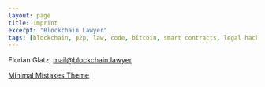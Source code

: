 ```yaml
---
layout: page
title: Imprint
excerpt: "Blockchain Lawyer"
tags: [blockchain, p2p, law, code, bitcoin, smart contracts, legal hacking, legal automation]
---
```


Florian Glatz, mail@blockchain.lawyer

[Minimal Mistakes Theme](https://github.com/mmistakes/minimal-mistakes)